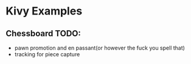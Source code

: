# Kivy Examples

## Chessboard TODO:
- pawn promotion and en passant(or however the fuck you spell that)
- tracking for piece capture
